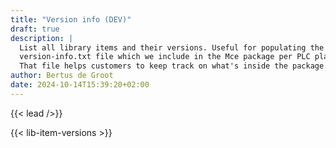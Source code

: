 ```yaml
---
title: "Version info (DEV)"
draft: true
description: |
  List all library items and their versions. Useful for populating the
  version-info.txt file which we include in the Mce package per PLC platform.
  That file helps customers to keep track on what's inside the package.
author: Bertus de Groot
date: 2024-10-14T15:39:20+02:00
---
```


{{< lead />}}

{{< lib-item-versions >}}
